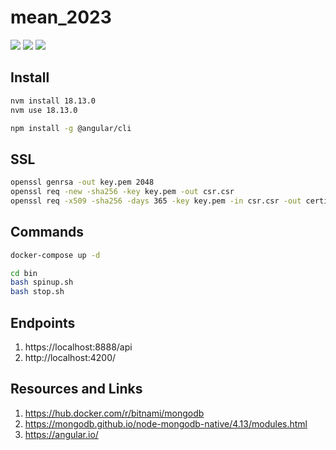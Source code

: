 # mean_2023

[![](https://img.shields.io/badge/Angular-v15-1976d2.svg)](https://angular.io/)
[![](https://img.shields.io/badge/MongoDb-4.2-023430.svg)](https://www.mongodb.com/)
[![](https://img.shields.io/badge/Node-18.13.0-333.svg)](https://nodejs.org/)

## Install

```BASH
nvm install 18.13.0
nvm use 18.13.0
```
```BASH
npm install -g @angular/cli
```

## SSL

```BASH
openssl genrsa -out key.pem 2048
openssl req -new -sha256 -key key.pem -out csr.csr
openssl req -x509 -sha256 -days 365 -key key.pem -in csr.csr -out certificate.pem
```

## Commands

```BASH
docker-compose up -d

cd bin
bash spinup.sh
bash stop.sh
```

## Endpoints

1. https://localhost:8888/api
2. http://localhost:4200/ 


## Resources and Links

1. https://hub.docker.com/r/bitnami/mongodb
2. https://mongodb.github.io/node-mongodb-native/4.13/modules.html
3. https://angular.io/